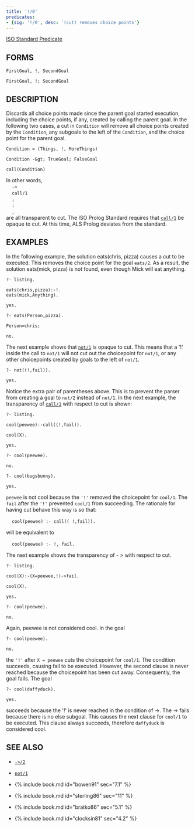 ```yaml
---
title: '!/0'
predicates:
- {sig: '!/0', desc: '(cut) removes choice points'}
---
```

[ISO Standard Predicate](http://www.deransart.fr/prolog/bips.html#cut)

## FORMS
```
FirstGoal, !, SecondGoal

FirstGoal, !; SecondGoal
```
## DESCRIPTION

Discards all choice points made since the parent goal started execution, including the choice points, if any, created by calling the parent goal. In the following two cases, a cut in `Condition` will remove all choice points created by the `Condition`, any subgoals to the left of the `Condition`, and the choice point for the parent goal.
```
Condition = (Things, !, MoreThings)

Condition -&gt; TrueGoal; FalseGoal

call(Condition)
```
In other words,
<br>&nbsp;&nbsp;&nbsp;&nbsp;`->`
<br>&nbsp;&nbsp;&nbsp;&nbsp;`call/1`
<br>&nbsp;&nbsp;&nbsp;&nbsp;`;`
<br>&nbsp;&nbsp;&nbsp;&nbsp;`:`
<br>&nbsp;&nbsp;&nbsp;&nbsp;`,`
<br>are all transparent to cut. The ISO Prolog Standard requires that [`call/1`](call.html) be opaque to cut. At this time, ALS Prolog deviates from the standard.


## EXAMPLES

In the following example, the solution eats(chris, pizza) causes a cut to be executed. This removes the choice point for the goal `eats/2`. As a result, the solution eats(mick, pizza) is not found, even though Mick will eat anything.

```
?- listing.

eats(chris,pizza):-!.
eats(mick,Anything).

yes.

?- eats(Person,pizza).

Person=chris;

no.
```

The next example shows that [`not/1`](not.html) is opaque to cut. This means that a '!' inside the call to `not/1` will not cut out the choicepoint for `not/1`, or any other choicepoints created by goals to the left of `not/1`.
```
?- not((!,fail)).

yes.
```

Notice the extra pair of parentheses above. This is to prevent the parser from creating a goal to `not/2` instead of `not/1`. In the next example, the transparency of [`call/1`](call.html) with respect to cut is shown:

```
?- listing.

cool(peewee):-call((!,fail)).

cool(X).

yes.

?- cool(peewee).

no.

?- cool(bugsbunny).

yes.
```

`peewee` is not cool because the `'!'` removed the choicepoint for `cool/1`. The `fail` after the `'!'` prevented `cool/1` from succeeding. The rationale for having cut behave this way is so that:

&nbsp;&nbsp;&nbsp;&nbsp;`cool(peewee) :- call(( !,fail)).`

will be equivalent to

&nbsp;&nbsp;&nbsp;&nbsp;`cool(peewee) :- !, fail.`

The next example shows the transparency of - &gt; with respect to cut.

```
?- listing.

cool(X):-(X=peewee,!)->fail.

cool(X).

yes.

?- cool(peewee).

no.
```
Again, peewee is not considered cool. In the goal

```
?- cool(peewee).

no.
```

the `'!'` after `X = peewee` cuts the choicepoint for `cool/1`. The condition succeeds, causing fail to be executed. However, the second clause is never reached because the choicepoint has been cut away. Consequently, the goal fails. The goal

```
?- cool(daffyduck).

yes.
```
succeeds because the '!' is never reached in the condition of -&gt;. The -&gt; fails because there is no else subgoal. This causes the next clause for `cool/1` to be executed. This clause always succeeds, therefore `daffyduck` is considered cool.


## SEE ALSO

- [`->/2`](arrow.html)
- [`not/1`](not.html)

- {% include book.md id="bowen91"    sec="7.1" %}
- {% include book.md id="sterling86" sec="11" %}
- {% include book.md id="bratko86"   sec="5.1" %}
- {% include book.md id="clocksin81" sec="4.2" %}

